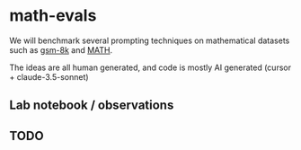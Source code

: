 # math-evals

We will benchmark several prompting techniques on mathematical datasets such as [gsm-8k](https://huggingface.co/datasets/openai/gsm8k) and [MATH]( https://github.com/hendrycks/math).

The ideas are all human generated, and code is mostly AI generated (cursor + claude-3.5-sonnet)

## Lab notebook / observations

## TODO